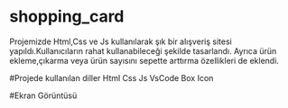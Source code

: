 ﻿# shopping_card
 Projemizde Html,Css ve Js kullanılarak şık bir alışveriş sitesi yapıldı.Kullanıcıların rahat kullanabileceği şekilde tasarlandı.
 Ayrıca ürün ekleme,çıkarma veya ürün sayısını sepette arttırma özellikleri de eklendi.
 
 #Projede kullanılan diller
 Html
 Css
 Js
 VsCode
 Box Icon

 #Ekran Görüntüsü
 
